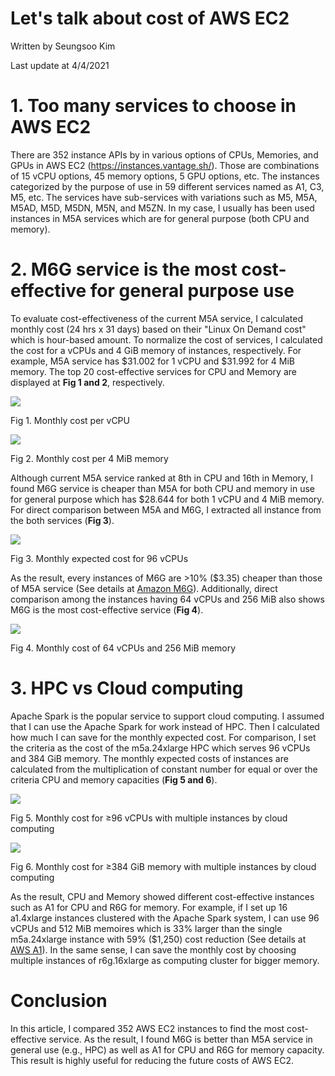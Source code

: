 # Let's talk about cost of AWS EC2

Written by Seungsoo Kim

Last update at 4/4/2021



# 1. Too many services to choose in AWS EC2

There are 352 instance APIs by in various options of CPUs, Memories, and GPUs in AWS EC2 (https://instances.vantage.sh/). Those are combinations of 15 vCPU options, 45 memory options, 5 GPU options, etc. The instances categorized by the purpose of use in 59 different services named as A1, C3, M5, etc. The services have sub-services with variations such as M5, M5A, M5AD, M5D, M5DN, M5N, and M5ZN. In my case, I usually has been used instances in M5A services which are for general purpose (both CPU and memory).



# 2. M6G service is the most cost-effective for general purpose use

To evaluate cost-effectiveness of the current M5A service, I calculated monthly cost (24 hrs x 31 days) based on their "Linux On Demand cost" which is hour-based amount. To normalize the cost of services, I calculated the cost for a vCPUs and 4 GiB memory of instances, respectively. For example, M5A service has \$31.002 for 1 vCPU and \$31.992 for 4 MiB memory. The top 20 cost-effective services for CPU and Memory are displayed at **Fig 1 and 2**, respectively.

![](figs/Fig1.png)

Fig 1. Monthly cost per vCPU

![](figs/Fig2.png)

Fig 2. Monthly cost per 4 MiB memory



Although current M5A service ranked at 8th in CPU and 16th in Memory, I found M6G service is cheaper than M5A for both CPU and memory in use for general purpose which has \$28.644 for both 1 vCPU and 4 MiB memory. For direct comparison between M5A and M6G, I extracted all instance from the both services (**Fig 3**).

![](figs/Fig3.png)

Fig 3. Monthly expected cost for 96 vCPUs



As the result, every instances of M6G are >10% (\$3.35) cheaper than those of M5A service (See details at [Amazon M6G](https://aws.amazon.com/ec2/instance-types/m6/?nc1=h_ls)). Additionally, direct comparison among the instances having 64 vCPUs and 256 MiB also shows M6G is the most cost-effective service (**Fig 4**).

![](figs/Fig4.png)

Fig 4. Monthly cost of 64 vCPUs and 256 MiB memory



# 3. HPC vs Cloud computing

Apache Spark is the popular service to support cloud computing. I assumed that I can use the Apache Spark for work instead of HPC. Then I calculated how much I can save for the monthly expected cost. For comparison, I set the criteria as the cost of the m5a.24xlarge HPC which serves 96 vCPUs and 384 GiB memory. The monthly expected costs of instances are calculated from the multiplication of constant number for equal or over the criteria CPU and memory capacities (**Fig 5 and 6**).

![](figs/Fig5.png)

Fig 5. Monthly cost for ≥96 vCPUs with multiple instances by cloud computing

![](figs/Fig6.png)

Fig 6. Monthly cost for ≥384 GiB memory with multiple instances by cloud computing



As the result, CPU and Memory showed different cost-effective instances such as A1 for CPU and R6G for memory. For example, if I set up 16 a1.4xlarge instances clustered with the Apache Spark system, I can use 96 vCPUs and 512 MiB memoires which is 33% larger than the single m5a.24xlarge instance with 59% (\$1,250) cost reduction (See details at [AWS A1](https://aws.amazon.com/ec2/instance-types/a1/?nc1=h_ls)). In the same sense, I can save the monthly cost by choosing multiple instances of r6g.16xlarge as computing cluster for bigger memory.



# Conclusion

In this article, I compared 352 AWS EC2 instances to find the most cost-effective service. As the result, I found M6G is better than M5A service in general use (e.g., HPC) as well as A1 for CPU and R6G for memory capacity. This result is highly useful for reducing the future costs of AWS EC2.

